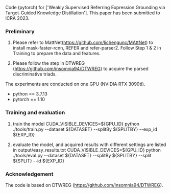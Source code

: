 Code (pytorch) for ['Weakly Supervised Referring Expression Grounding via Target-Guided Knowledge Distillation']. This paper has been submitted to ICRA 2023.

### Preliminary
1. Please refer to MattNet(https://github.com/lichengunc/MAttNet) to install mask-faster-rcnn, REFER and refer-parser2. Follow Step 1 & 2 in Training to prepare the data and features.

2. Please follow the step in DTWREG (https://github.com/insomnia94/DTWREG) to acquire the parsed discriminative triads.

The experiments are conducted on one GPU (NVIDIA RTX 3090ti).

- python == 3.7.13
- pytorch == 1.10

### Training and evaluation
1. train the model
CUDA_VISIBLE_DEVICES=${GPU_ID} python ./tools/train.py --dataset ${DATASET} --splitBy ${SPLITBY} --exp_id ${EXP_ID}

2. evaluate the model, and acquired results with different settings are listed in output/easy_results.txt
CUDA_VISIBLE_DEVICES=${GPU_ID} python ./tools/eval.py --dataset ${DATASET} --splitBy ${SPLITBY} --split ${SPLIT} --id ${EXP_ID}

### Acknowledgement
The code is based on DTWREG (https://github.com/insomnia94/DTWREG).
